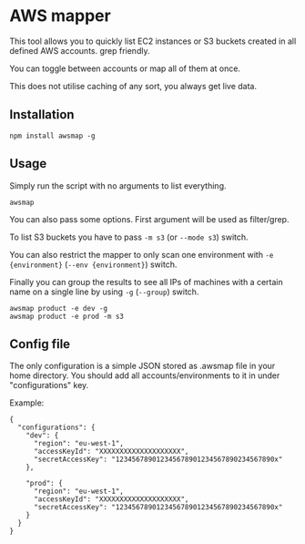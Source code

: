 # AWS mapper

This tool allows you to quickly list EC2 instances or S3 buckets created
in all defined AWS accounts. grep friendly.

You can toggle between accounts or map all of them at once.

This does not utilise caching of any sort, you always get live data.

## Installation

```
npm install awsmap -g
```


## Usage

Simply run the script with no arguments to list everything.

```
awsmap
```

You can also pass some options. First argument will be used as filter/grep.

To list S3 buckets you have to pass `-m s3` (or `--mode s3`) switch.

You can also restrict the mapper to only scan one environment with `-e {environment}` (`--env {environment}`) switch.

Finally you can group the results to see all IPs of machines with a certain name
on a single line by using `-g` (`--group`) switch.

```
awsmap product -e dev -g
awsmap product -e prod -m s3
```

## Config file

The only configuration is a simple JSON stored as .awsmap file in your home directory.
You should add all accounts/environments to it in under "configurations" key.

Example:

```
{
  "configurations": {
    "dev": {
      "region": "eu-west-1",
      "accessKeyId": "XXXXXXXXXXXXXXXXXXXX",
      "secretAccessKey": "123456789012345678901234567890234567890x"
    },

    "prod": {
      "region": "eu-west-1",
      "accessKeyId": "XXXXXXXXXXXXXXXXXXXX",
      "secretAccessKey": "123456789012345678901234567890234567890x"
    }
  }
}

```
